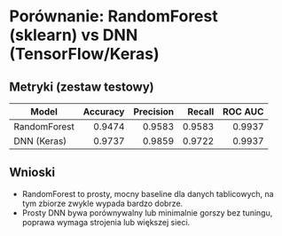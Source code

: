 # Porównanie: RandomForest (sklearn) vs DNN (TensorFlow/Keras)

## Metryki (zestaw testowy)

| Model | Accuracy | Precision | Recall | ROC AUC |
|---|---:|---:|---:|---:|
| RandomForest | 0.9474 | 0.9583 | 0.9583 | 0.9937 |
| DNN (Keras) | 0.9737 | 0.9859 | 0.9722 | 0.9937 |

## Wnioski
- RandomForest to prosty, mocny baseline dla danych tablicowych, na tym zbiorze zwykle wypada bardzo dobrze.
- Prosty DNN bywa porównywalny lub minimalnie gorszy bez tuningu, poprawa wymaga strojenia lub większej sieci.
